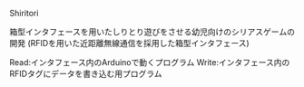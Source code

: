 Shiritori

箱型インタフェースを用いたしりとり遊びをさせる幼児向けのシリアスゲームの開発
(RFIDを用いた近距離無線通信を採用した箱型インタフェース)

Read:インタフェース内のArduinoで動くプログラム
Write:インタフェース内のRFIDタグにデータを書き込む用プログラム
